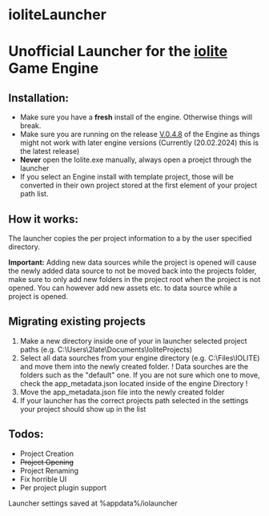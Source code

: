 # ioliteLauncher
# Unofficial Launcher for the [iolite](https://github.com/MissingDeadlines/iolite) Game Engine

## Installation:
- Make sure you have a **fresh** install of the engine. Otherwise things will break.
- Make sure you are running on the release [V.0.4.8](https://media.missing-deadlines.com/iolite/builds/release/iolite-v0.4.8.exe) of the Engine as things might not work with later engine versions (Currently (20.02.2024) this is the latest release)
- **Never** open the Iolite.exe manually, always open a proejct through the launcher
- If you select an Engine install with template project, those will be converted in their own project stored at the first element of your project path list.

## How it works:
The launcher copies the per project information to a by the user specified directory.

**Important:** Adding new data sources while the project is opened will cause the newly added data source to not be moved back into the projects folder, make sure to only add new folders in the project root when the project is not opened. You can however add new assets etc. to data source while a project is opened.

## Migrating existing projects
1. Make a new directory inside one of your in launcher selected project paths (e.g. C:\Users\2late\Documents\IoliteProjects)
2. Select all data sourches from your engine directory (e.g. C:\Files\IOLITE) and move them into the newly created folder.
! Data sourches are the folders such as the "default" one. If you are not sure which one to move, check the app_metadata.json located inside of the engine Directory !
3. Move the app_metadata.json file into the newly created folder
4. If your launcher has the correct projects path selected in the settings your project should show up in the list

## Todos:
- Project Creation
- ~~Project Opening~~
- Project Renaming
- Fix horrible UI
- Per project plugin support

Launcher settings saved at %appdata%/iolauncher
